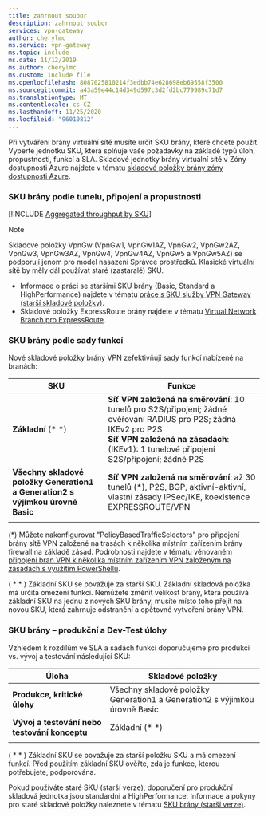 ```yaml
---
title: zahrnout soubor
description: zahrnout soubor
services: vpn-gateway
author: cherylmc
ms.service: vpn-gateway
ms.topic: include
ms.date: 11/12/2019
ms.author: cherylmc
ms.custom: include file
ms.openlocfilehash: 8087025810214f3edbb74e628698eb69558f3500
ms.sourcegitcommit: a43a59e44c14d349d597c3d2fd2bc779989c71d7
ms.translationtype: MT
ms.contentlocale: cs-CZ
ms.lasthandoff: 11/25/2020
ms.locfileid: "96010812"
---
```

Při vytváření brány virtuální sítě musíte určit SKU brány, které chcete použít. Vyberte jednotku SKU, která splňuje vaše požadavky na základě typů úloh, propustnosti, funkcí a SLA. Skladové jednotky brány virtuální sítě v Zóny dostupnosti Azure najdete v tématu [skladové položky brány zóny dostupnosti Azure](../articles/vpn-gateway/about-zone-redundant-vnet-gateways.md).

###  <a name="gateway-skus-by-tunnel-connection-and-throughput"></a><a name="benchmark"></a>SKU brány podle tunelu, připojení a propustnosti

[!INCLUDE [Aggregated throughput by SKU](./vpn-gateway-table-gwtype-aggtput-include.md)]

> [!NOTE]
> Skladové položky VpnGw (VpnGw1, VpnGw1AZ, VpnGw2, VpnGw2AZ, VpnGw3, VpnGw3AZ, VpnGw4, VpnGw4AZ, VpnGw5 a VpnGw5AZ) se podporují jenom pro model nasazení Správce prostředků. Klasické virtuální sítě by měly dál používat staré (zastaralé) SKU.
>  * Informace o práci se staršími SKU brány (Basic, Standard a HighPerformance) najdete v tématu [práce s SKU služby VPN Gateway (starší skladové položky)](../articles/vpn-gateway/vpn-gateway-about-skus-legacy.md).
>  * Skladové položky ExpressRoute brány najdete v tématu [Virtual Network Branch pro ExpressRoute](../articles/expressroute/expressroute-about-virtual-network-gateways.md).
>

###  <a name="gateway-skus-by-feature-set"></a><a name="feature"></a>SKU brány podle sady funkcí

Nové skladové položky brány VPN zefektivňují sady funkcí nabízené na branách:

| **SKU**| **Funkce**|
| ---    | ---         |
|**Základní** (* *)   | **Síť VPN založená na směrování**: 10 tunelů pro S2S/připojení; žádné ověřování RADIUS pro P2S; žádná IKEv2 pro P2S<br>**Síť VPN založená na zásadách**: (IKEv1): 1 tunelové připojení S2S/připojení; žádné P2S|
| **Všechny skladové položky Generation1 a Generation2 s výjimkou úrovně Basic** | **Síť VPN založená na směrování**: až 30 tunelů (*), P2S, BGP, aktivní-aktivní, vlastní zásady IPSec/IKE, koexistence EXPRESSROUTE/VPN |
|        |             |

(*) Můžete nakonfigurovat "PolicyBasedTrafficSelectors" pro připojení brány sítě VPN založené na trasách k několika místním zařízením brány firewall na základě zásad. Podrobnosti najdete v tématu věnovaném [připojení bran VPN k několika místním zařízením VPN založeným na zásadách s využitím PowerShellu](../articles/vpn-gateway/vpn-gateway-connect-multiple-policybased-rm-ps.md).

( \* \* ) Základní SKU se považuje za starší SKU. Základní skladová položka má určitá omezení funkcí. Nemůžete změnit velikost brány, která používá základní SKU na jednu z nových SKU brány, musíte místo toho přejít na novou SKU, která zahrnuje odstranění a opětovné vytvoření brány VPN.

###  <a name="gateway-skus---production-vs-dev-test-workloads"></a><a name="workloads"></a>SKU brány – produkční a Dev-Test úlohy

Vzhledem k rozdílům ve SLA a sadách funkcí doporučujeme pro produkci vs. vývoj a testování následující SKU:

| **Úloha**                       | **Skladové položky**               |
| ---                                | ---                    |
| **Produkce, kritické úlohy** | Všechny skladové položky Generation1 a Generation2 s výjimkou úrovně Basic |
| **Vývoj a testování nebo testování konceptu**   | Základní (* *)                 |
|                                    |                        |

( \* \* ) Základní SKU se považuje za starší položku SKU a má omezení funkcí. Před použitím základní SKU ověřte, zda je funkce, kterou potřebujete, podporována.

Pokud používáte staré SKU (starší verze), doporučení pro produkční skladová jednotka jsou standardní a HighPerformance. Informace a pokyny pro staré skladové položky naleznete v tématu [SKU brány (starší verze)](../articles/vpn-gateway/vpn-gateway-about-skus-legacy.md).
